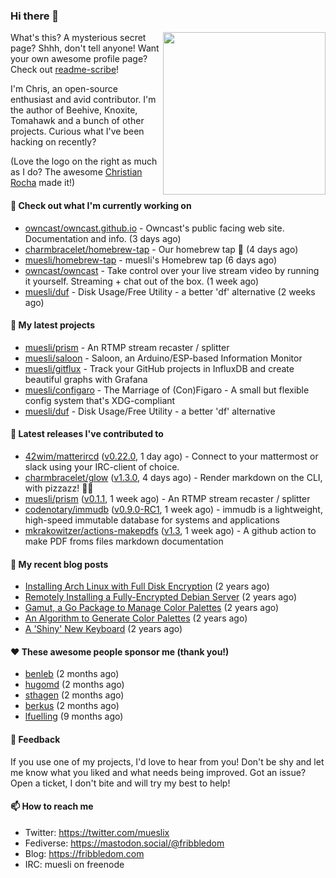 ### Hi there 👋

<img align="right" src="https://raw.githubusercontent.com/muesli/muesli/master/assets/termenv.png" width="260">

What's this? A mysterious secret page? Shhh, don't tell anyone!
Want your own awesome profile page? Check out [readme-scribe](https://github.com/muesli/readme-scribe)!

I'm Chris, an open-source enthusiast and avid contributor. I'm the author of Beehive, Knoxite, Tomahawk and a bunch
of other projects. Curious what I've been hacking on recently?

(Love the logo on the right as much as I do? The awesome [Christian Rocha](https://github.com/meowgorithm/) made it!)

#### 👷 Check out what I'm currently working on

- [owncast/owncast.github.io](https://github.com/owncast/owncast.github.io) - Owncast&#39;s public facing web site.  Documentation and info. (3 days ago)
- [charmbracelet/homebrew-tap](https://github.com/charmbracelet/homebrew-tap) - Our homebrew tap 🍺 (4 days ago)
- [muesli/homebrew-tap](https://github.com/muesli/homebrew-tap) - muesli&#39;s Homebrew tap (6 days ago)
- [owncast/owncast](https://github.com/owncast/owncast) - Take control over your live stream video by running it yourself.  Streaming &#43; chat out of the box. (1 week ago)
- [muesli/duf](https://github.com/muesli/duf) - Disk Usage/Free Utility - a better &#39;df&#39; alternative (2 weeks ago)

#### 🌱 My latest projects

- [muesli/prism](https://github.com/muesli/prism) - An RTMP stream recaster / splitter
- [muesli/saloon](https://github.com/muesli/saloon) - Saloon, an Arduino/ESP-based Information Monitor
- [muesli/gitflux](https://github.com/muesli/gitflux) - Track your GitHub projects in InfluxDB and create beautiful graphs with Grafana
- [muesli/configaro](https://github.com/muesli/configaro) - The Marriage of (Con)Figaro - A small but flexible config system that&#39;s XDG-compliant
- [muesli/duf](https://github.com/muesli/duf) - Disk Usage/Free Utility - a better &#39;df&#39; alternative

#### 🔭 Latest releases I've contributed to

- [42wim/matterircd](https://github.com/42wim/matterircd) ([v0.22.0](https://github.com/42wim/matterircd/releases/tag/v0.22.0), 1 day ago) - Connect to your mattermost or slack using your IRC-client of choice.
- [charmbracelet/glow](https://github.com/charmbracelet/glow) ([v1.3.0](https://github.com/charmbracelet/glow/releases/tag/v1.3.0), 4 days ago) - Render markdown on the CLI, with pizzazz! 💅🏻
- [muesli/prism](https://github.com/muesli/prism) ([v0.1.1](https://github.com/muesli/prism/releases/tag/v0.1.1), 1 week ago) - An RTMP stream recaster / splitter
- [codenotary/immudb](https://github.com/codenotary/immudb) ([v0.9.0-RC1](https://github.com/codenotary/immudb/releases/tag/v0.9.0-RC1), 1 week ago) - immudb is a lightweight, high-speed immutable database for systems and applications
- [mkrakowitzer/actions-makepdfs](https://github.com/mkrakowitzer/actions-makepdfs) ([v1.3](https://github.com/mkrakowitzer/actions-makepdfs/releases/tag/v1.3), 1 week ago) - A github action to make PDF froms files markdown documentation

#### 📜 My recent blog posts

- [Installing Arch Linux with Full Disk Encryption](https://fribbledom.com/posts/encrypted-arch-install/) (2 years ago)
- [Remotely Installing a Fully-Encrypted Debian Server](https://fribbledom.com/posts/encrypted-remote-debian-install/) (2 years ago)
- [Gamut, a Go Package to Manage Color Palettes](https://fribbledom.com/posts/gamut-package-to-handle-color-palettes/) (2 years ago)
- [An Algorithm to Generate Color Palettes](https://fribbledom.com/posts/an-algorithm-to-generate-color-palettes/) (2 years ago)
- [A &#39;Shiny&#39; New Keyboard](https://fribbledom.com/posts/a-shiny-new-keyboard/) (2 years ago)

#### ❤️ These awesome people sponsor me (thank you!)

- [benleb](https://github.com/benleb) (2 months ago)
- [hugomd](https://github.com/hugomd) (2 months ago)
- [sthagen](https://github.com/sthagen) (2 months ago)
- [berkus](https://github.com/berkus) (2 months ago)
- [lfuelling](https://github.com/lfuelling) (9 months ago)

#### 💬 Feedback

If you use one of my projects, I'd love to hear from you! Don't be shy and let me know what you liked
and what needs being improved. Got an issue? Open a ticket, I don't bite and will try my best to help!

#### 📫 How to reach me

- Twitter: https://twitter.com/mueslix
- Fediverse: https://mastodon.social/@fribbledom
- Blog: https://fribbledom.com
- IRC: muesli on freenode

